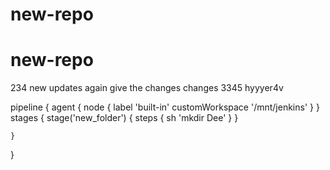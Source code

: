 # new-repo
# new-repo
234
new updates
again give the changes
changes 3345
hyyyer4v


pipeline {
    agent {
        node {
            label 'built-in'
            customWorkspace '/mnt/jenkins'
        }
    }
	stages {
        stage('new_folder') {
            steps {
                sh 'mkdir Dee'
            }
        }
		
    }
}
